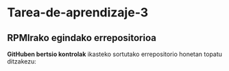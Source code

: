 # Tarea-de-aprendizaje-3
## RPMIrako egindako errepositorioa



 <p><b>GitHuben bertsio kontrolak</b> ikasteko sortutako errepositorio honetan topatu ditzakezu:</p>

